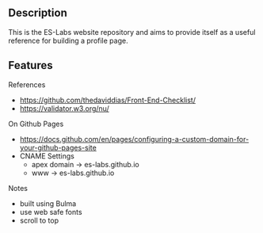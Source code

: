 ## Description

This is the ES-Labs website repository and aims to provide itself as a useful reference for building a profile page.

## Features

References
- https://github.com/thedaviddias/Front-End-Checklist/
- https://validator.w3.org/nu/

On Github Pages
- https://docs.github.com/en/pages/configuring-a-custom-domain-for-your-github-pages-site
- CNAME Settings
  - apex domain -> es-labs.github.io
  - www -> es-labs.github.io

Notes
- built using Bulma
- use web safe fonts
- scroll to top
